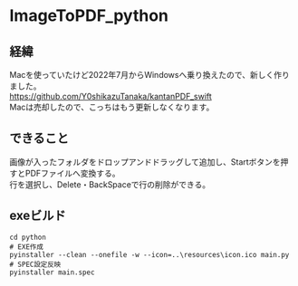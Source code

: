 # ImageToPDF_python

## 経緯
Macを使っていたけど2022年7月からWindowsへ乗り換えたので、新しく作りました。  
https://github.com/Y0shikazuTanaka/kantanPDF_swift  
Macは売却したので、こっちはもう更新しなくなります。

## できること
画像が入ったフォルダをドロップアンドドラッグして追加し、Startボタンを押すとPDFファイルへ変換する。  
行を選択し、Delete・BackSpaceで行の削除ができる。

## exeビルド

```commandline
cd python
# EXE作成
pyinstaller --clean --onefile -w --icon=..\resources\icon.ico main.py
# SPEC設定反映
pyinstaller main.spec
```